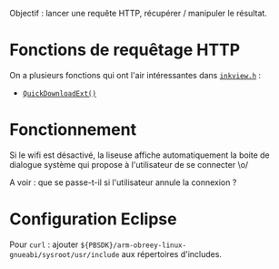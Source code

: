 
Objectif : lancer une requête HTTP, récupérer / manipuler le résultat.

# Fonctions de requêtage HTTP

On a plusieurs fonctions qui ont l'air intéressantes dans
[`inkview.h`](https://github.com/pocketbook-free/SDK_481/blob/5.12/arm-obreey-linux-gnueabi/sysroot/usr/local/include/inkview.h) :

 * [`QuickDownloadExt()`](https://github.com/pocketbook-free/SDK_481/blob/5.12/arm-obreey-linux-gnueabi/sysroot/usr/local/include/inkview.h#L2318)


# Fonctionnement

Si le wifi est désactivé, la liseuse affiche automatiquement la boite de dialogue système qui propose à l'utilisateur
de se connecter \o/

A voir : que se passe-t-il si l'utilisateur annule la connexion ?


# Configuration Eclipse

Pour `curl` : ajouter `${PBSDK}/arm-obreey-linux-gnueabi/sysroot/usr/include` aux répertoires d'includes.
